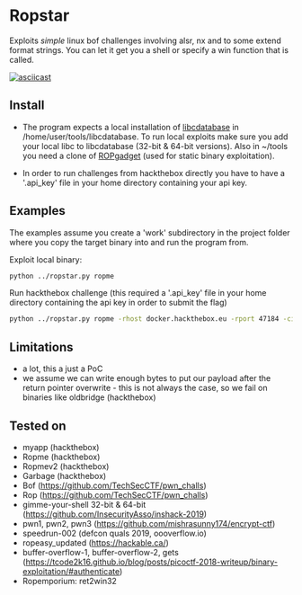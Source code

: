 # Ropstar

Exploits *simple* linux bof challenges involving alsr, nx and to some extend format strings. You can let it get you a shell or specify a win function that is called.

[![asciicast](https://asciinema.org/a/RHa8VWAP1ub0h5o8YC0DVokqE.png)](https://asciinema.org/a/RHa8VWAP1ub0h5o8YC0DVokqE)

## Install

* The program expects a local installation of [libcdatabase](https://github.com/niklasb/libc-database) in /home/user/tools/libcdatabase. To run local exploits make sure you add your local libc to libcdatabase (32-bit & 64-bit versions). Also in \~/tools you need a clone of [ROPgadget](https://github.com/JonathanSalwan/ROPgadget.git) (used for static binary exploitation).

* In order to run challenges from hackthebox directly you have to have a '.api_key' file in your home directory containing your api key.

## Examples

The examples assume you create a 'work' subdirectory in the project folder where you copy the target binary into and run the program from.

Exploit local binary:
```bash
python ../ropstar.py ropme
```

Run hackthebox challenge (this required a '.api_key' file in your home directory containing the api key in order to submit the flag)
```bash
python ../ropstar.py ropme -rhost docker.hackthebox.eu -rport 47184 -cid 8
```

## Limitations

* a lot, this a just a PoC
* we assume we can write enough bytes to put our payload after the return pointer overwrite - this is not always the case, so we fail on binaries like oldbridge (hackthebox)


## Tested on

* myapp (hackthebox)
* Ropme (hackthebox)
* Ropmev2 (hackthebox)
* Garbage (hackthebox)
* Bof (https://github.com/TechSecCTF/pwn_challs)
* Rop (https://github.com/TechSecCTF/pwn_challs)
* gimme-your-shell 32-bit & 64-bit (https://github.com/InsecurityAsso/inshack-2019)
* pwn1, pwn2, pwn3 (https://github.com/mishrasunny174/encrypt-ctf)
* speedrun-002 (defcon quals 2019, oooverflow.io)
* ropeasy_updated (https://hackable.ca/)
* buffer-overflow-1, buffer-overflow-2, gets (https://tcode2k16.github.io/blog/posts/picoctf-2018-writeup/binary-exploitation/#authenticate)
* Ropemporium: ret2win32